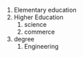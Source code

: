 1. Elementary education
2. Higher Education
   1. science
   2. commerce
3. degree
   1. Engineering
